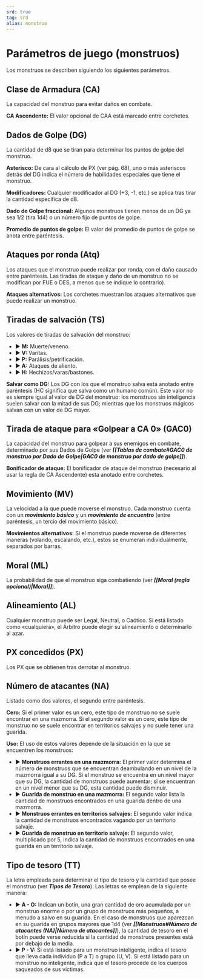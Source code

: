 ```yaml
---
srd: true
tag: srd
alias: monstruo
---
```

# Parámetros de juego (monstruos)

Los monstruos se describen siguiendo los siguientes parámetros. 

## Clase de Armadura (CA) 

La capacidad del monstruo para evitar daños en combate. 

**CA Ascendente:** El valor opcional de CAA está marcado entre corchetes. 

## Dados de Golpe (DG) 

La cantidad de d8 que se tiran para determinar los puntos de golpe del monstruo. 

**Asterisco:** De cara al cálculo de PX (ver pág. 68), uno o más asteriscos detrás del DG indica el número de habilidades especiales que tiene el monstruo. 

**Modificadores:** Cualquier modificador al DG (+3, -1, etc.) se aplica tras tirar la cantidad específica de d8. 

**Dado de Golpe fraccional:** Algunos monstruos tienen menos de un DG ya sea 1/2 (tira 1d4) o un número fijo de puntos de golpe. 

**Promedio de puntos de golpe:** El valor del promedio de puntos de golpe se anota entre paréntesis. 

## Ataques por ronda (Atq) 

Los ataques que el monstruo puede realizar por ronda, con el daño causado entre paréntesis. Las tiradas de ataque y daño de un monstruo no se modifican por FUE o DES, a menos que se indique lo contrario). 

**Ataques alternativos:** Los corchetes muestran los ataques alternativos que puede realizar un monstruo.

## Tiradas de salvación (TS) 

Los valores de tiradas de salvación del monstruo: 

- ▶ **M:** Muerte/veneno. 
- ▶ **V:** Varitas. 
- ▶ **P:** Parálisis/petrificación. 
- ▶ **A:** Ataques de aliento. 
- ▶ **H:** Hechizos/varas/bastones. 

**Salvar como DG:** Los DG con los que el monstruo salva está anotado entre paréntesis (HC significa que salva como un humano común). Este valor no es siempre igual al valor de DG del monstruo: los monstruos sin inteligencia suelen salvar con la mitad de sus DG; mientras que los monstruos mágicos salvan con un valor de DG mayor. 

## Tirada de ataque para «Golpear a CA 0» (GAC0) 

La capacidad del monstruo para golpear a sus enemigos en combate, determinado por sus Dados de Golpe (ver **_[[Tablas de combate#GAC0 de monstruo por Dado de Golpe|GAC0 de monstruo por dado de golpe]]_**). 

**Bonificador de ataque:** El bonificador de ataque del monstruo (necesario al usar la regla de CA Ascendente) esta anotado entre corchetes. 

## Movimiento (MV) 

La velocidad a la que puede moverse el monstruo. Cada monstruo cuenta con un **_movimiento básico_** y un **_movimiento de encuentro_** (entre paréntesis, un tercio del movimiento básico). 

**Movimientos alternativos:** Si el monstruo puede moverse de diferentes maneras (volando, escalando, etc.), estos se enumeran individualmente, separados por barras.

## Moral (ML) 

La probabilidad de que el monstruo siga combatiendo (ver **_[[Moral (regla opcional)|Moral]]_**). 

## Alineamiento (AL) 

Cualquier monstruo puede ser Legal, Neutral, o Caótico. Si está listado como «cualquiera», el Árbitro puede elegir su alineamiento o determinarlo al azar. 

## PX concedidos (PX) 

Los PX que se obtienen tras derrotar al monstruo. 

## Número de atacantes (NA) 

Listado como dos valores, el segundo entre paréntesis. 

**Cero:** Si el primer valor es un cero, este tipo de monstruo no se suele encontrar en una mazmorra. Si el segundo valor es un cero, este tipo de monstruo no se suele encontrar en territorios salvajes y no suele tener una guarida. 

**Uso:** El uso de estos valores depende de la situación en la que se encuentren los monstruos: 

- ▶ **Monstruos errantes en una mazmorra:** El primer valor determina el número de monstruos que se encuentran deambulando en un nivel de la mazmorra igual a su DG. Si el monstruo se encuentra en un nivel mayor que su DG, la cantidad de monstruos puede aumentar; si se encuentran en un nivel menor que su DG, esta cantidad puede disminuir. 
- ▶ **Guarida de monstruo en una mazmorra:** El segundo valor lista la cantidad de monstruos encontrados en una guarida dentro de una mazmorra. 
- ▶ **Monstruos errantes en territorios salvajes:** El segundo valor indica la cantidad de monstruos encontrados vagando por un territorio salvaje. 
- ▶ **Guarida de monstruo en territorio salvaje:** El segundo valor, multiplicado por 5, indica la cantidad de monstruos encontrados en una guarida en un territorio salvaje.

## Tipo de tesoro (TT) 

La letra empleada para determinar el tipo de tesoro y la cantidad que posee el monstruo (ver **_Tipos de Tesoro_**). Las letras se emplean de la siguiente manera: 

- ▶ **A - O:** Indican un botín, una gran cantidad de oro acumulada por un monstruo enorme o por un grupo de monstruos más pequeños, a menudo a salvo en su guarida. En el caso de monstruos que aparezcan en su guarida en grupos mayores que 1d4 (ver **_[[Monstruos#Número de atacantes (NA)|Número de atacantes]]_**), la cantidad de tesoro en el botín puede verse reducida si la cantidad de monstruos presentes está por debajo de la media. 
- ▶ **P - V:** Si está listado para un monstruo inteligente, indica el tesoro que lleva cada individuo (P a T) o grupo (U, V). Si está listado para un monstruo no inteligente, indica que el tesoro procede de los cuerpos saqueados de sus víctimas.

